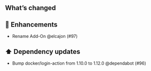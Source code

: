 ## What’s changed

## 🚀 Enhancements

- Rename Add-On @elcajon (#97)

## ⬆️ Dependency updates

- Bump docker/login-action from 1.10.0 to 1.12.0 @dependabot (#96)
